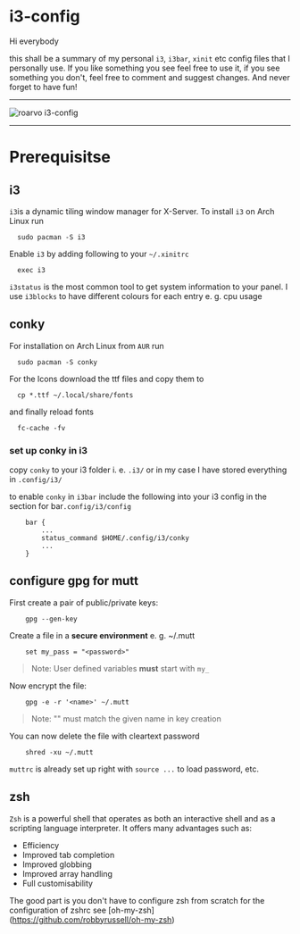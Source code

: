# i3-config

Hi everybody

this shall be a summary of my personal `i3`, `i3bar`, `xinit` etc config files that I personally use.
If you like something you see feel free to use it, if you see something you don't, feel free to comment
and suggest changes. And never forget to have fun!

***
![roarvo i3-config](https://raw.github.com/roarvo/i3-config/master/Screenshot.png "roarvo i3-config")
***

# Prerequisitse

## i3

`i3`is a dynamic tiling window manager for X-Server. To install `i3` on Arch Linux run
```shell
  sudo pacman -S i3
```
Enable `i3` by adding following to your `~/.xinitrc`
```shell
  exec i3
```

`i3status` is the most common tool to get system information to your panel. I use `i3blocks` to have different colours for each entry e. g. cpu usage

## conky

For installation on Arch Linux from `AUR` run
```shell
  sudo pacman -S conky
```
For the Icons download the ttf files and copy them to
```shell
  cp *.ttf ~/.local/share/fonts
```
and finally reload fonts
```shell
  fc-cache -fv
```

### set up conky in i3

copy `conky` to your i3 folder i. e. `.i3/` or in my case I have stored everything in `.config/i3/`

to enable `conky` in `i3bar` include the following into your i3 config in the section for bar`.config/i3/config`
```shell
	bar {
		...
		status_command $HOME/.config/i3/conky
		...
	}
```

## configure gpg for mutt
First create a pair of public/private keys:
```shell
	gpg --gen-key
```
Create a file in a **secure environment** e. g. ~/.mutt
```
	set my_pass = "<password>"
```
> Note: User defined variables **must** start with `my_`

Now encrypt the file:
```shell
	gpg -e -r '<name>' ~/.mutt
```
> Note: "<name>" must match the given name in key creation

You can now delete the file with cleartext password
```shell
	shred -xu ~/.mutt
```
`muttrc` is already set up right with `source ...` to load password, etc.

## zsh

`Zsh` is a powerful shell that operates as both an interactive shell and as a scripting language interpreter. It offers many advantages such as:

- Efficiency
- Improved tab completion
- Improved globbing
- Improved array handling
- Full customisability

The good part is you don't have to configure zsh from scratch for the configuration of zshrc see [oh-my-zsh] (https://github.com/robbyrussell/oh-my-zsh)
